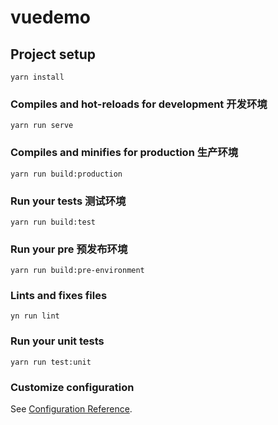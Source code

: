 # vuedemo

## Project setup
```
yarn install
```

### Compiles and hot-reloads for development   开发环境
```
yarn run serve
```

### Compiles and minifies for production  生产环境
```
yarn run build:production 
```

### Run your tests       测试环境     
```
yarn run build:test
```

### Run your pre       预发布环境     
```
yarn run build:pre-environment
```

### Lints and fixes files
```
yn run lint
```

### Run your unit tests
```
yarn run test:unit
```

### Customize configuration
See [Configuration Reference](https://cli.vuejs.org/config/).
